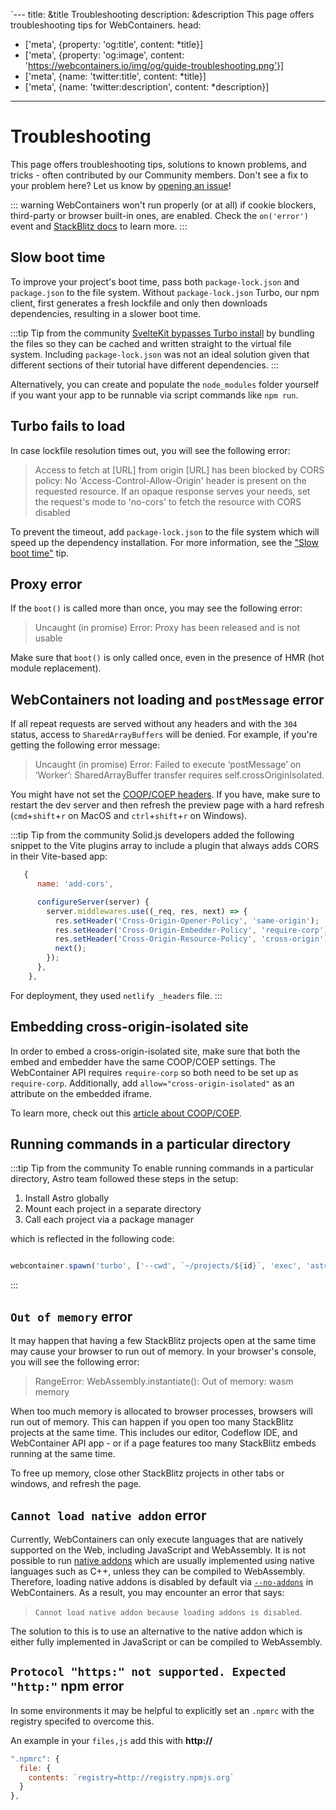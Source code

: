 `---
title: &title Troubleshooting
description: &description This page offers troubleshooting tips for WebContainers.
head:
  - ['meta', {property: 'og:title', content: *title}]
  - ['meta', {property: 'og:image', content: 'https://webcontainers.io/img/og/guide-troubleshooting.png'}]
  - ['meta', {name: 'twitter:title', content: *title}]
  - ['meta', {name: 'twitter:description', content: *description}]
---
# Troubleshooting

This page offers troubleshooting tips, solutions to known problems, and tricks - often contributed by our Community members. Don't see a fix to your problem here? Let us know by [opening an issue](https://github.com/stackblitz/webcontainer-docs/issues)!

::: warning
WebContainers won't run properly (or at all) if cookie blockers, third-party or browser built-in ones, are enabled. Check the `on('error')` event and [StackBlitz docs](https://developer.stackblitz.com/docs/platform/third-party-blocker) to learn more.
:::

## Slow boot time

To improve your project's boot time, pass both `package-lock.json` and `package.json` to the file system. Without `package-lock.json` Turbo, our npm client, first generates a fresh lockfile and only then downloads dependencies, resulting in a slower boot time.

:::tip Tip from the community
[SvelteKit bypasses Turbo install](https://github.com/sveltejs/learn.svelte.dev/pull/67) by bundling the files so they can be cached and written straight to the virtual file system. Including `package-lock.json` was not an ideal solution given that different sections of their tutorial have different dependencies.
:::

Alternatively, you can create and populate the `node_modules` folder yourself if you want your app to be runnable via script commands like `npm run`.

## Turbo fails to load

In case lockfile resolution times out, you will see the following error:

> Access to fetch at [URL] from origin [URL] has been blocked by CORS policy: No 'Access-Control-Allow-Origin' header is present on the requested resource. If an opaque response serves your needs, set the request's mode to 'no-cors' to fetch the resource with CORS disabled

To prevent the timeout, add `package-lock.json` to the file system which will speed up the dependency installation. For more information, see the ["Slow boot time"](#slow-boot-time) tip.

## Proxy error

If the `boot()` is called more than once, you may see the following error:

> Uncaught (in promise) Error: Proxy has been released and is not usable

Make sure that `boot()` is only called once, even in the presence of HMR (hot module replacement).

## WebContainers not loading and `postMessage` error

If all repeat requests are served without any headers and with the `304` status, access to `SharedArrayBuffers` will be denied. For example, if you're getting the following error message:

> Uncaught (in promise) Error: Failed to execute ‘postMessage’ on ‘Worker’: SharedArrayBuffer transfer requires self.crossOriginIsolated.

You might have not set the [COOP/COEP headers](./quickstart#cross-origin-isolation). If you have, make sure to restart the dev server and then refresh the preview page with a hard refresh (`cmd`+`shift`+`r` on MacOS and `ctrl`+`shift`+`r` on Windows).

:::tip Tip from the community
Solid.js developers added the following snippet to the Vite plugins array to include a plugin that always adds CORS in their Vite-based app:

```js
   {
      name: 'add-cors',

      configureServer(server) {
        server.middlewares.use((_req, res, next) => {
          res.setHeader('Cross-Origin-Opener-Policy', 'same-origin');
          res.setHeader('Cross-Origin-Embedder-Policy', 'require-corp');
          res.setHeader('Cross-Origin-Resource-Policy', 'cross-origin');
          next();
        });
      },
    },
```

For deployment, they used `netlify _headers` file.
:::

## Embedding cross-origin-isolated site

In order to embed a cross-origin-isolated site, make sure that both the embed and embedder have the same COOP/COEP settings. The WebContainer API requires `require-corp` so both need to be set up as `require-corp`. Additionally, add `allow="cross-origin-isolated"` as an attribute on the embedded iframe.

To learn more, check out this [article about COOP/COEP](https://blog.stackblitz.com/posts/cross-browser-with-coop-coep/).

## Running commands in a particular directory

:::tip Tip from the community
To enable running commands in a particular directory, Astro team followed these steps in the setup:

1. Install Astro globally
2. Mount each project in a separate directory
3. Call each project via a package manager

which is reflected in the following code:

```js

webcontainer.spawn('turbo', ['--cwd', `~/projects/${id}`, 'exec', 'astro', 'dev']);

```

:::

## `Out of memory` error

It may happen that having a few StackBlitz projects open at the same time may cause your browser to run out of memory. In your browser's console, you will see the following error:

> RangeError: WebAssembly.instantiate(): Out of memory: wasm memory

When too much memory is allocated to browser processes, browsers will run out of memory. This can happen if you open too many StackBlitz projects at the same time. This includes our editor, Codeflow IDE, and WebContainer API app - or if a page features too many StackBlitz embeds running at the same time.

To free up memory, close other StackBlitz projects in other tabs or windows, and refresh the page.

## `Cannot load native addon` error

Currently, WebContainers can only execute languages that are natively supported on the Web, including JavaScript and WebAssembly. It is not possible to run [native addons](https://nodejs.org/api/addons.html) which are usually implemented using native languages such as C++, unless they can be compiled to WebAssembly. Therefore, loading native addons is disabled by default via [`--no-addons`](https://nodejs.org/api/cli.html#--no-addons) in WebContainers. As a result, you may encounter an error that says:

> `Cannot load native addon because loading addons is disabled`.

The solution to this is to use an alternative to the native addon which is either fully implemented in JavaScript or can be compiled to WebAssembly.

## `Protocol "https:" not supported. Expected "http:"` npm error

In some environments it may be helpful to explicitly set an `.npmrc` with the registry specifed to overcome this. 

An example in your `files,js` add this with <strong>http://</strong>

```js 
".npmrc": {
  file: {
    contents: `registry=http://registry.npmjs.org`
  }
},
```
